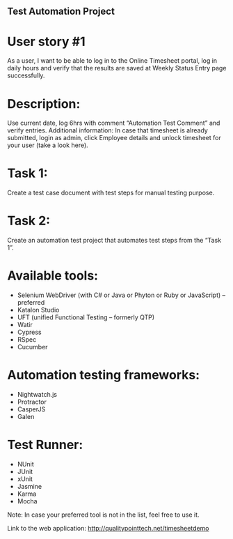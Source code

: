 ## Test Automation Project

# User story #1

As a user, I want to be able to log in to the Online Timesheet portal, log in daily hours
and verify that the results are saved at Weekly Status Entry page successfully.

# Description:

Use current date, log 6hrs with comment “Automation Test Comment” and verify entries.
Additional information:
In case that timesheet is already submitted, login as admin, click Employee details and
unlock timesheet for your user (take a look here).

# Task 1:

Create a test case document with test steps for manual testing purpose.

# Task 2:

Create an automation test project that automates test steps from the “Task 1”.

# Available tools:
* Selenium WebDriver (with C# or Java or Phyton or Ruby or JavaScript) – preferred
* Katalon Studio
* UFT (unified Functional Testing – formerly QTP)
* Watir
* Cypress
* RSpec
* Cucumber

# Automation testing frameworks:
* Nightwatch.js
* Protractor
* CasperJS
* Galen

# Test Runner:
* NUnit
* JUnit
* xUnit
* Jasmine
* Karma
* Mocha

Note: In case your preferred tool is not in the list, feel free to use it.

Link to the web application:
http://qualitypointtech.net/timesheetdemo
